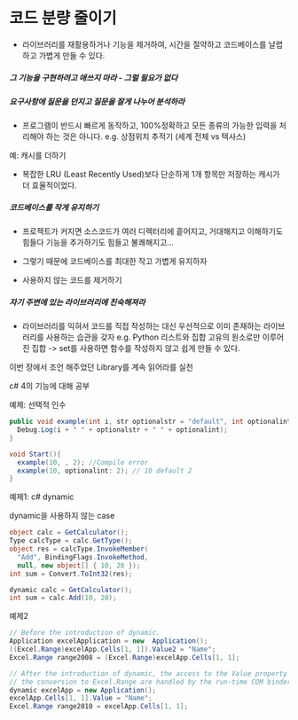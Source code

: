 # 코드 분량 줄이기

  - 라이브러리를 재활용하거나 기능을 제거하여, 시간을 절약하고 코드베이스를 날렵하고 가볍게 만들 수 있다.

##### 그 기능을 구현하려고 애쓰지 마라 - 그럴 필요가 없다

##### 요구사항에 질문을 던지고 질문을 잘게 나누어 분석하라
  - 프로그램이 반드시 빠르게 동작하고, 100%정확하고 모든 종류의 가능한 입력을 처리해야 하는 것은 아니다.
  e.g. 상점위치 추적기 (세계 전체 vs 텍사스)

예: 캐시를 더하기 

  - 복잡한 LRU (Least Recently Used)보다 단순하게 1개 항목만 저장하는 캐시가 더 효율적이었다.
  
##### 코드베이스를 작게 유지하기

  - 프로젝트가 커지면 소스코드가 여러 디렉터리에 흩어지고, 거대해지고 이해하기도 힘들다 기능을 추가하기도 힘들고 불쾌해지고...
  - 그렇기 때문에 코드베이스를 최대한 작고 가볍게 유지하자
  
  - 사용하지 않는 코드를 제거하기
  
##### 자기 주변에 있는 라이브러리에 친숙해져라

  - 라이브러리를 익혀서 코드를 직접 작성하는 대신 우선적으로 이미 존재하는 라이브러리를 사용하는 습관을 갖자
  e.g. Python 리스트와 집합
  고유의 원소로만 이루어진 집합 -> set를 사용하면 함수를 작성하지 않고 쉽게 만들 수 있다.
  
이번 장에서 조언 해주었던 Library를 계속 읽어라를 실천

c# 4의 기능에 대해 공부

예제: 선택적 인수
```cs
public void example(int i, str optionalstr = "default", int optionalint = 10){
  Debug.Log(i + " " + optionalstr + " " + optionalint);
}

void Start(){
  example(10, , 2); //Compile error
  example(10, optionalint: 2); // 10 default 2
}
```

예제1: c# dynamic

dynamic을 사용하지 않는 case
```cs
object calc = GetCalculator();
Type calcType = calc.GetType();
object res = calcType.InvokeMember(
  "Add", BindingFlags.InvokeMethod, 
  null, new object[] { 10, 20 });
int sum = Convert.ToInt32(res);
```

```cs
dynamic calc = GetCalculator();
int sum = calc.Add(10, 20);
```

예제2
```cs
// Before the introduction of dynamic.
Application excelApplication = new  Application();
((Excel.Range)excelApp.Cells[1, 1]).Value2 = "Name";
Excel.Range range2008 = (Excel.Range)excelApp.Cells[1, 1];
```

```cs
// After the introduction of dynamic, the access to the Value property and 
// the conversion to Excel.Range are handled by the run-time COM binder.
dynamic excelApp = new Application();
excelApp.Cells[1, 1].Value = "Name";
Excel.Range range2010 = excelApp.Cells[1, 1];
```
